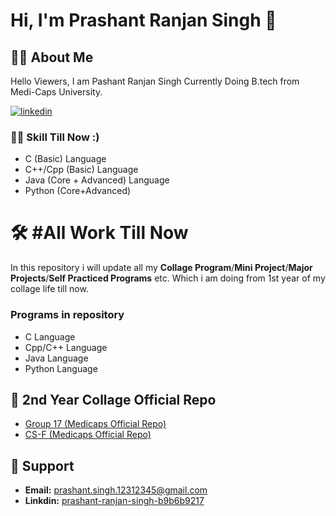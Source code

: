 # Hi, I'm Prashant Ranjan Singh 👋

## 🧒🏼 About Me
Hello Viewers, I am Pashant Ranjan Singh Currently Doing B.tech from Medi-Caps University.


[![linkedin](https://img.shields.io/badge/linkedin-0A66C2?style=for-the-badge&logo=linkedin&logoColor=white)](https://www.linkedin.com/in/prashant-ranjan-singh-b9b6b9217/)
### 🤹🏻 Skill Till Now :)
- C (Basic) Language
- C++/Cpp (Basic) Language
- Java (Core + Advanced) Language
- Python (Core+Advanced)

# 🛠 #All Work Till Now
In this repository i will update all my **Collage Program**/**Mini Project**/**Major Projects**/**Self Practiced Programs** etc. Which i am doing from 1st year of my collage life till now.

### Programs in repository
- C Language
- Cpp/C++ Language
- Java Language
- Python Language





## 🏢 2nd Year Collage Official Repo 

- [Group 17 (Medicaps Official Repo)](https://github.com/Prashant-ranjan-singh-123/MyAllProgramsInOneRepo/tree/main/2\)%20C%2B%2B%20Language/School%20Data%20Record%20Management/Output%20Pictures%20Of%20Project)
- [CS-F (Medicaps Official Repo)](https://github.com/orgs/OOP-Projects-By-CS-F/repositories)

## 🙋 Support

- **Email:** prashant.singh.12312345@gmail.com 
- **Linkdin:** [prashant-ranjan-singh-b9b6b9217](https://www.linkedin.com/in/prashant-ranjan-singh-b9b6b9217/)

